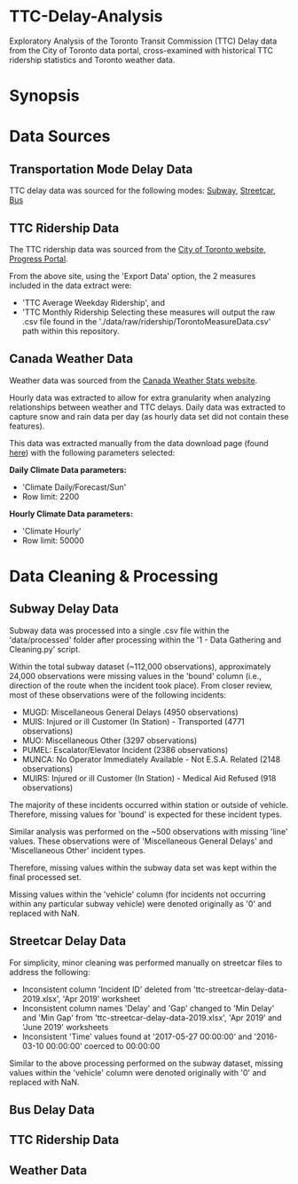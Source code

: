 # TTC-Delay-Analysis
Exploratory Analysis of the Toronto Transit Commission (TTC) Delay data from the City of Toronto data portal, cross-examined with historical TTC ridership statistics and Toronto weather data.

# Synopsis


# Data Sources

## Transportation Mode Delay Data
TTC delay data was sourced for the following modes: [Subway](https://open.toronto.ca/dataset/ttc-subway-delay-data/), [Streetcar](https://open.toronto.ca/dataset/ttc-streetcar-delay-data/), [Bus](https://open.toronto.ca/dataset/ttc-bus-delay-data/)

## TTC Ridership Data
The TTC ridership data was sourced from the [City of Toronto website, Progress Portal](https://www.toronto.ca/city-government/data-research-maps/toronto-progress-portal/).

From the above site, using the 'Export Data' option, the 2 measures included in the data extract were:
- 'TTC Average Weekday Ridership', and
- 'TTC Monthly Ridership
Selecting these measures will output the raw .csv file found in the './data/raw/ridership/TorontoMeasureData.csv'
path within this repository.

## Canada Weather Data
Weather data was sourced from the [Canada Weather Stats website](https://www.weatherstats.ca/).

Hourly data was extracted to allow for extra granularity when analyzing relationships between weather and TTC delays.
Daily data was extracted to capture snow and rain data per day (as hourly data set did not contain these features).

This data was extracted manually from the data download page (found [here](https://toronto.weatherstats.ca/download.html)) with the following parameters selected:

**Daily Climate Data parameters:**
- 'Climate Daily/Forecast/Sun'
- Row limit: 2200

**Hourly Climate Data parameters:**
- 'Climate Hourly'
- Row limit: 50000

# Data Cleaning & Processing
## Subway Delay Data
Subway data was processed into a single .csv file within the 'data/processed' folder after processing within the '1 - Data Gathering and Cleaning.py' script.

Within the total subway dataset (~112,000 observations), approximately 24,000 observations were missing values in the 'bound' column (i.e., direction of the route when the incident took place).
From closer review, most of these observations were of the following incidents:
- MUGD: Miscellaneous General Delays (4950 observations)
- MUIS: Injured or ill Customer (In Station) - Transported (4771 observations)
- MUO: Miscellaneous Other (3297 observations)
- PUMEL: Escalator/Elevator Incident (2386 observations)
- MUNCA: No Operator Immediately Available - Not E.S.A. Related (2148 observations)
- MUIRS: Injured or ill Customer (In Station) - Medical Aid Refused (918 observations)

The majority of these incidents occurred within station or outside of vehicle. Therefore, missing values for 'bound' is expected for these incident types.

Similar analysis was performed on the ~500 observations with missing 'line' values. These observations were of 'Miscellaneous General Delays' and 'Miscellaneous Other' incident types.

Therefore, missing values within the subway data set was kept within the final processed set.

Missing values within the 'vehicle' column (for incidents not occurring within any particular subway vehicle) were denoted originally as '0' and replaced with NaN.

## Streetcar Delay Data
For simplicity, minor cleaning was performed manually on streetcar files to address the following:
- Inconsistent column 'Incident ID' deleted from 'ttc-streetcar-delay-data-2019.xlsx', 'Apr 2019' worksheet
- Inconsistent column names 'Delay' and 'Gap' changed to 'Min Delay' and 'Min Gap' from 'ttc-streetcar-delay-data-2019.xlsx', 'Apr 2019' and 'June 2019' worksheets
- Inconsistent 'Time' values found at '2017-05-27 00:00:00' and '2016-03-10 00:00:00' coerced to 00:00:00

Similar to the above processing performed on the subway dataset, missing values within the 'vehicle' column were denoted originally with '0' and replaced with NaN.


## Bus Delay Data
## TTC Ridership Data

## Weather Data


